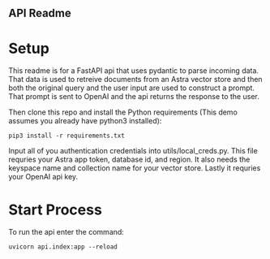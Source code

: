 ## API Readme

# Setup

This readme is for a FastAPI api that uses pydantic to parse incoming data. That data is used to retreive documents from an Astra vector store and then both the original query and the user input are used to construct a prompt. That prompt is sent to OpenAI and the api returns the response to the user.

Then clone this repo and install the Python requirements (This demo assumes you already have python3 installed):
```
pip3 install -r requirements.txt
```

Input all of you authentication credentials into utils/local_creds.py. This file requries your Astra app token, database id, and region. It also needs the keyspace name and collection name for your vector store. Lastly it requries your OpenAI api key.

# Start Process

To run the api enter the command:
```
uvicorn api.index:app --reload
```
